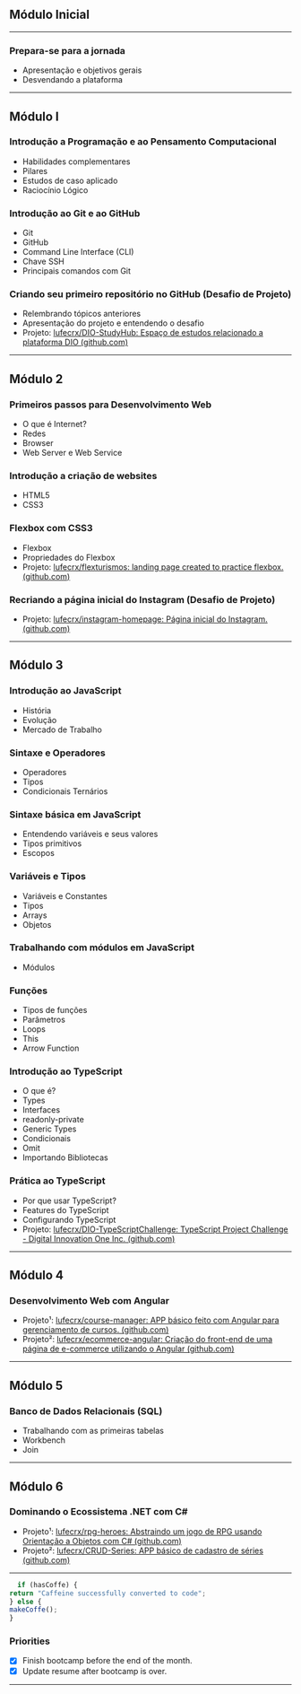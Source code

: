## Módulo Inicial

------

### Prepara-se para a jornada

- Apresentação e objetivos gerais
- Desvendando a plataforma

------

## Módulo I

### Introdução a Programação e ao Pensamento Computacional

- Habilidades complementares
- Pilares 
- Estudos de caso aplicado
- Raciocínio Lógico

### Introdução ao Git e ao GitHub

- Git
- GitHub
- Command Line Interface (CLI)
- Chave SSH
- Principais comandos com Git

### Criando seu primeiro repositório no GitHub (Desafio de Projeto)

- Relembrando tópicos anteriores
- Apresentação do projeto e entendendo o desafio
- Projeto: [lufecrx/DIO-StudyHub: Espaço de estudos relacionado a plataforma DIO (github.com)](https://github.com/lufecrx/DIO-StudyHub)

------

## Módulo 2

### Primeiros passos para Desenvolvimento Web 

- O que é Internet?
- Redes
- Browser
- Web Server e Web Service

### Introdução a criação de websites

- HTML5
- CSS3

### Flexbox com CSS3

- Flexbox
- Propriedades do Flexbox
- Projeto: [lufecrx/flexturismos: landing page created to practice flexbox. (github.com)](https://github.com/lufecrx/flexturismos)

### Recriando a página inicial do Instagram (Desafio de Projeto)

- Projeto: [lufecrx/instagram-homepage: Página inicial do Instagram. (github.com)](https://github.com/lufecrx/instagram-homepage)

--------

## Módulo 3

### Introdução ao JavaScript 

- História
- Evolução
- Mercado de Trabalho

### Sintaxe  e Operadores

- Operadores
- Tipos
- Condicionais Ternários

### Sintaxe básica em JavaScript

- Entendendo variáveis e seus valores
- Tipos primitivos
- Escopos

### Variáveis e Tipos

- Variáveis e Constantes 
- Tipos
- Arrays
- Objetos

### Trabalhando com módulos em JavaScript

- Módulos

### Funções

- Tipos de funções
- Parâmetros 
- Loops
- This
- Arrow Function

### Introdução ao TypeScript

- O que é?
- Types
- Interfaces
- readonly-private
- Generic Types
- Condicionais 
- Omit
- Importando Bibliotecas

### Prática ao TypeScript

- Por que usar TypeScript?
- Features do TypeScript
- Configurando TypeScript
- Projeto: [lufecrx/DIO-TypeScriptChallenge: TypeScript Project Challenge - Digital Innovation One Inc. (github.com)](https://github.com/lufecrx/DIO-TypeScriptChallenge)

-----

## Módulo 4

### Desenvolvimento Web com Angular

- Projeto¹: [lufecrx/course-manager: APP básico feito com Angular para gerenciamento de cursos. (github.com)](https://github.com/lufecrx/course-manager)
- Projeto²: [lufecrx/ecommerce-angular: Criação do front-end de uma página de e-commerce utilizando o Angular (github.com)](https://github.com/lufecrx/ecommerce-angular)

--------

## Módulo 5

 ### Banco de Dados Relacionais (SQL)

- Trabalhando com as primeiras tabelas
- Workbench
- Join

------

## Módulo 6

### Dominando o Ecossistema .NET com C#

- Projeto¹: [lufecrx/rpg-heroes: Abstraindo um jogo de RPG usando Orientação a Objetos com C# (github.com)](https://github.com/lufecrx/rpg-heroes)
- Projeto²: [lufecrx/CRUD-Series: APP básico de cadastro de séries (github.com)](https://github.com/lufecrx/CRUD-Series)

---

```jsx
  if (hasCoffe) {
return "Caffeine successfully converted to code";
} else {
makeCoffe();
}
```

### Priorities

- [x] Finish bootcamp before the end of the month.
- [x] Update resume after bootcamp is over.

---

